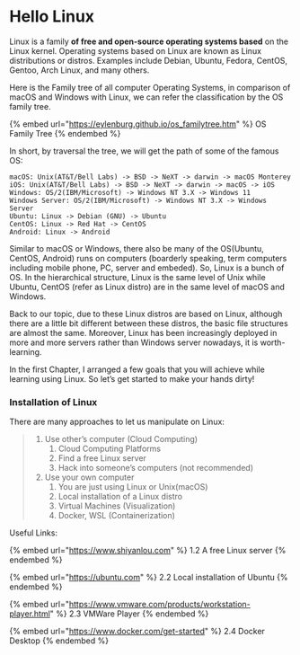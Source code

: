 # Hello Linux

Linux is a family **of free and open-source operating systems based** on the Linux kernel. Operating systems based on Linux are known as Linux distributions or distros. Examples include Debian, Ubuntu, Fedora, CentOS, Gentoo, Arch Linux, and many others.

Here is the Family tree of all computer Operating Systems, in comparison of macOS and Windows with Linux, we can refer the classification by the OS family tree.

{% embed url="https://eylenburg.github.io/os_familytree.htm" %}
OS Family Tree
{% endembed %}

In short, by traversal the tree, we will get the path of some of the famous OS:

```
macOS: Unix(AT&T/Bell Labs) -> BSD -> NeXT -> darwin -> macOS Monterey
iOS: Unix(AT&T/Bell Labs) -> BSD -> NeXT -> darwin -> macOS -> iOS
Windows: OS/2(IBM/Microsoft) -> Windows NT 3.X -> Windows 11
Windows Server: OS/2(IBM/Microsoft) -> Windows NT 3.X -> Windows Server
Ubuntu: Linux -> Debian (GNU) -> Ubuntu
CentOS: Linux -> Red Hat -> CentOS
Android: Linux -> Android
```

Similar to macOS or Windows, there also be many of the OS(Ubuntu, CentOS, Android) runs on computers (boarderly speaking, term computers including mobile phone, PC, server and embeded). So, Linux is a bunch of OS. In the hierarchical structure, Linux is the same level of Unix while Ubuntu, CentOS (refer as Linux distro) are in the same level of macOS and Windows.

Back to our topic, due to these Linux distros are based on Linux, although there are a little bit different between these distros, the basic file structures are almost the same. Moreover, Linux has been increasingly deployed in more and more servers rather than Windows server nowadays, it is worth-learning.

In the first Chapter, I arranged a few goals that you will achieve while learning using Linux. So let’s get started to make your hands dirty!

### Installation of Linux

There are many approaches to let us manipulate on Linux:

> 1. Use other’s computer (Cloud Computing)
>    1. Cloud Computing Platforms
>    2. Find a free Linux server
>    3. Hack into someone’s computers (not recommended)
> 2. Use your own computer&#x20;
>    1. You are just using Linux or Unix(macOS)
>    2. Local installation of a Linux distro
>    3. Virtual Machines (Visualization)
>    4. Docker, WSL (Containerization)

Useful Links:

{% embed url="https://www.shiyanlou.com" %}
1.2 A free Linux server
{% endembed %}

{% embed url="https://ubuntu.com" %}
2.2 Local installation of Ubuntu
{% endembed %}

{% embed url="https://www.vmware.com/products/workstation-player.html" %}
2.3 VMWare Player
{% endembed %}

{% embed url="https://www.docker.com/get-started" %}
2.4 Docker Desktop
{% endembed %}
